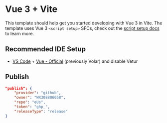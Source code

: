 # Vue 3 + Vite

This template should help get you started developing with Vue 3 in Vite. The template uses Vue 3 `<script setup>` SFCs, check out the [script setup docs](https://v3.vuejs.org/api/sfc-script-setup.html#sfc-script-setup) to learn more.

## Recommended IDE Setup

- [VS Code](https://code.visualstudio.com/) + [Vue - Official](https://marketplace.visualstudio.com/items?itemName=Vue.volar) (previously Volar) and disable Vetur

## Publish

```json
"publish": {
    "provider": "github",
    "owner": "WX308806058",
    "repo": "eUs",
    "token": "ghp_",
    "releaseType": "release"
}
```
